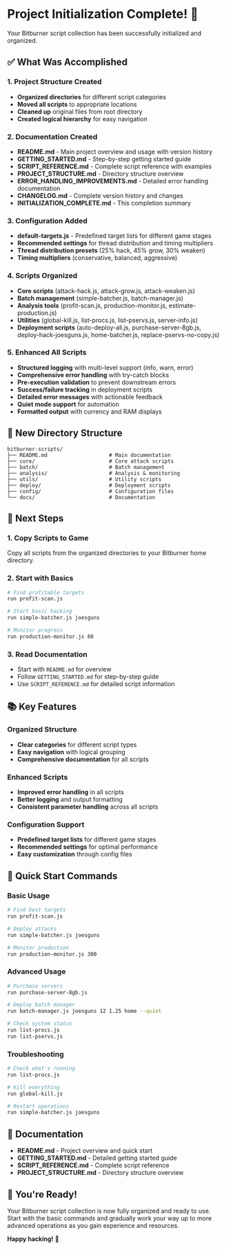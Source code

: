 # Project Initialization Complete! 🎉

Your Bitburner script collection has been successfully initialized and organized.

## ✅ What Was Accomplished

### 1. Project Structure Created
- **Organized directories** for different script categories
- **Moved all scripts** to appropriate locations
- **Cleaned up** original files from root directory
- **Created logical hierarchy** for easy navigation

### 2. Documentation Created
- **README.md** - Main project overview and usage with version history
- **GETTING_STARTED.md** - Step-by-step getting started guide
- **SCRIPT_REFERENCE.md** - Complete script reference with examples
- **PROJECT_STRUCTURE.md** - Directory structure overview
- **ERROR_HANDLING_IMPROVEMENTS.md** - Detailed error handling documentation
- **CHANGELOG.md** - Complete version history and changes
- **INITIALIZATION_COMPLETE.md** - This completion summary

### 3. Configuration Added
- **default-targets.js** - Predefined target lists for different game stages
- **Recommended settings** for thread distribution and timing multipliers
- **Thread distribution presets** (25% hack, 45% grow, 30% weaken)
- **Timing multipliers** (conservative, balanced, aggressive)

### 4. Scripts Organized
- **Core scripts** (attack-hack.js, attack-grow.js, attack-weaken.js)
- **Batch management** (simple-batcher.js, batch-manager.js)
- **Analysis tools** (profit-scan.js, production-monitor.js, estimate-production.js)
- **Utilities** (global-kill.js, list-procs.js, list-pservs.js, server-info.js)
- **Deployment scripts** (auto-deploy-all.js, purchase-server-8gb.js, deploy-hack-joesguns.js, home-batcher.js, replace-pservs-no-copy.js)

### 5. Enhanced All Scripts
- **Structured logging** with multi-level support (info, warn, error)
- **Comprehensive error handling** with try-catch blocks
- **Pre-execution validation** to prevent downstream errors
- **Success/failure tracking** in deployment scripts
- **Detailed error messages** with actionable feedback
- **Quiet mode support** for automation
- **Formatted output** with currency and RAM displays

## 📁 New Directory Structure

```
bitburner-scripts/
├── README.md                    # Main documentation
├── core/                        # Core attack scripts
├── batch/                       # Batch management
├── analysis/                    # Analysis & monitoring
├── utils/                       # Utility scripts
├── deploy/                      # Deployment scripts
├── config/                      # Configuration files
└── docs/                        # Documentation
```

## 🚀 Next Steps

### 1. Copy Scripts to Game
Copy all scripts from the organized directories to your Bitburner home directory.

### 2. Start with Basics
```bash
# Find profitable targets
run profit-scan.js

# Start basic hacking
run simple-batcher.js joesguns

# Monitor progress
run production-monitor.js 60
```

### 3. Read Documentation
- Start with `README.md` for overview
- Follow `GETTING_STARTED.md` for step-by-step guide
- Use `SCRIPT_REFERENCE.md` for detailed script information

## 📚 Key Features

### Organized Structure
- **Clear categories** for different script types
- **Easy navigation** with logical grouping
- **Comprehensive documentation** for all scripts

### Enhanced Scripts
- **Improved error handling** in all scripts
- **Better logging** and output formatting
- **Consistent parameter handling** across all scripts

### Configuration Support
- **Predefined target lists** for different game stages
- **Recommended settings** for optimal performance
- **Easy customization** through config files

## 🎯 Quick Start Commands

### Basic Usage
```bash
# Find best targets
run profit-scan.js

# Deploy attacks
run simple-batcher.js joesguns

# Monitor production
run production-monitor.js 300
```

### Advanced Usage
```bash
# Purchase servers
run purchase-server-8gb.js

# Deploy batch manager
run batch-manager.js joesguns 12 1.25 home --quiet

# Check system status
run list-procs.js
run list-pservs.js
```

### Troubleshooting
```bash
# Check what's running
run list-procs.js

# Kill everything
run global-kill.js

# Restart operations
run simple-batcher.js joesguns
```

## 📖 Documentation

- **README.md** - Project overview and quick start
- **GETTING_STARTED.md** - Detailed getting started guide
- **SCRIPT_REFERENCE.md** - Complete script reference
- **PROJECT_STRUCTURE.md** - Directory structure overview

## 🎉 You're Ready!

Your Bitburner script collection is now fully organized and ready to use. Start with the basic commands and gradually work your way up to more advanced operations as you gain experience and resources.

**Happy hacking!** 🚀
